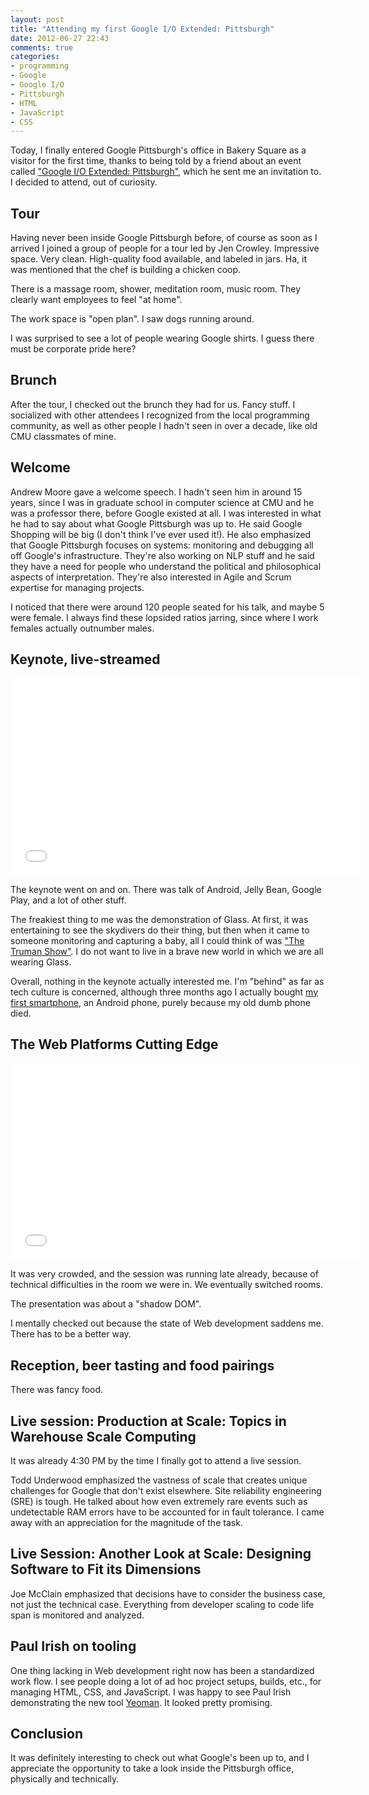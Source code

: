 ```yaml
---
layout: post
title: "Attending my first Google I/O Extended: Pittsburgh"
date: 2012-06-27 22:43
comments: true
categories: 
- programming
- Google
- Google I/O
- Pittsburgh
- HTML
- JavaScript
- CSS
---
```

Today, I finally entered Google Pittsburgh's office in Bakery Square as a visitor for the first time, thanks to being told by a friend about an event called ["Google I/O Extended: Pittsburgh"](http://www.eventbrite.com/e/google-io-extended-pittsburgh-registration-3630312362), which he sent me an invitation to. I decided to attend, out of curiosity.

<!--more-->

## Tour

Having never been inside Google Pittsburgh before, of course as soon as I arrived I joined a group of people for a tour led by Jen Crowley. Impressive space. Very clean. High-quality food available, and labeled in jars. Ha, it was mentioned that the chef is building a chicken coop.

There is a massage room, shower, meditation room, music room. They clearly want employees to feel "at home".

The work space is "open plan". I saw dogs running around.

I was surprised to see a lot of people wearing Google shirts. I guess there must be corporate pride here?

## Brunch

After the tour, I checked out the brunch they had for us. Fancy stuff. I socialized with other attendees I recognized from the local programming community, as well as other people I hadn't seen in over a decade, like old CMU classmates of mine.

## Welcome

Andrew Moore gave a welcome speech. I hadn't seen him in around 15 years, since I was in graduate school in computer science at CMU and he was a professor there, before Google existed at all. I was interested in what he had to say about what Google Pittsburgh was up to. He said Google Shopping will be big (I don't think I've ever used it!). He also emphasized that Google Pittsburgh focuses on systems: monitoring and debugging all off Google's infrastructure. They're also working on NLP stuff and he said they have a need for people who understand the political and philosophical aspects of interpretation. They're also interested in Agile and Scrum expertise for managing projects.

I noticed that there were around 120 people seated for his talk, and maybe 5 were female. I always find these lopsided ratios jarring, since where I work females actually outnumber males.

## Keynote, live-streamed

<iframe width="560" height="315" src="//www.youtube.com/embed/VuC0i4xTyrI" frameborder="0" allowfullscreen></iframe>

The keynote went on and on. There was talk of Android, Jelly Bean, Google Play, and a lot of other stuff.

The freakiest thing to me was the demonstration of Glass. At first, it was entertaining to see the skydivers do their thing, but then when it came to someone monitoring and capturing a baby, all I could think of was ["The Truman Show"](http://en.wikipedia.org/wiki/The_Truman_Show). I do not want to live in a brave new world in which we are all wearing Glass.

Overall, nothing in the keynote actually interested me. I'm "behind" as far as tech culture is concerned, although three months ago I actually bought [my first smartphone](/blog/2012/03/22/paradox-i-will-observe-the-national-day-of-unplugging-but-just-bought-my-first-smartphone-this-week/), an Android phone, purely because my old dumb phone died.

## The Web Platforms Cutting Edge

<iframe width="560" height="315" src="//www.youtube.com/embed/2txPYQOWBtg" frameborder="0" allowfullscreen></iframe>

It was very crowded, and the session was running late already, because of technical difficulties in the room we were in. We eventually switched rooms.

The presentation was about a "shadow DOM". 

I mentally checked out because the state of Web development saddens me. There has to be a better way.

## Reception, beer tasting and food pairings

There was fancy food.

## Live session: Production at Scale: Topics in Warehouse Scale Computing

It was already 4:30 PM by the time I finally got to attend a live session.

Todd Underwood emphasized the vastness of scale that creates unique challenges for Google that don't exist elsewhere. Site reliability engineering (SRE) is tough. He talked about how even extremely rare events such as undetectable RAM errors have to be accounted for in fault tolerance. I came away with an appreciation for the magnitude of the task.

## Live Session: Another Look at Scale: Designing Software to Fit its Dimensions

Joe McClain emphasized that decisions have to consider the business case, not just the technical case. Everything from developer scaling to code life span is monitored and analyzed.

## Paul Irish on tooling

One thing lacking in Web development right now has been a standardized work flow. I see people doing a lot of ad hoc project setups, builds, etc., for managing HTML, CSS, and JavaScript. I was happy to see Paul Irish demonstrating the new tool [Yeoman](http://yeoman.io/). It looked pretty promising.

## Conclusion

It was definitely interesting to check out what Google's been up to, and I appreciate the opportunity to take a look inside the Pittsburgh office, physically and technically.
